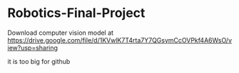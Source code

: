 # Robotics-Final-Project

Download computer vision model at https://drive.google.com/file/d/1KVwlK7T4rta7Y7QGsymCcOVPkf4A6WsO/view?usp=sharing

it is too big for github 
